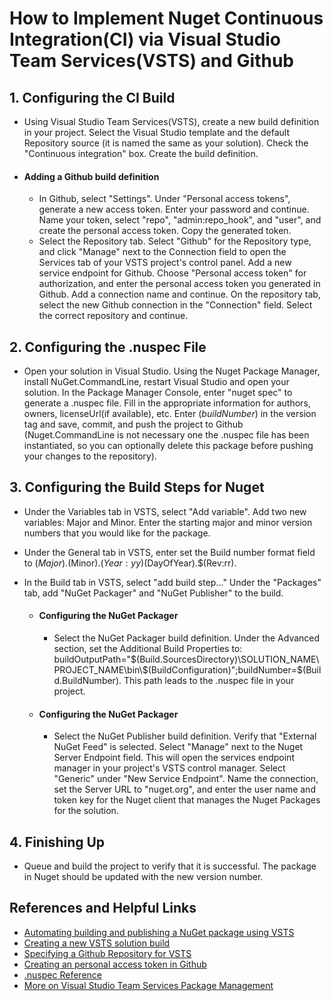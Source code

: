 # How to Implement Nuget Continuous Integration(CI) via Visual Studio Team Services(VSTS) and Github

## 1. Configuring the CI Build
  * Using Visual Studio Team Services(VSTS), create a new build definition in your project. Select the Visual Studio template and the default Repository source (it is named the same as your solution). Check the "Continuous integration" box. Create the build definition.

  * #### Adding a Github build definition
    * In Github, select "Settings". Under "Personal access tokens", generate a new access token. Enter your password and continue. Name your token, select "repo", "admin:repo_hook", and "user", and create the personal access token. Copy the generated token.
    * Select the Repository tab. Select "Github" for the Repository type, and click "Manage" next to the Connection field to open the Services tab of your VSTS project's control panel. Add a new service endpoint for Github. Choose "Personal access token" for authorization, and enter the personal access token you generated in Github. Add a connection name and continue. On the repository tab, select the new Github connection in the "Connection" field. Select the correct repository and continue.

## 2. Configuring the .nuspec File
  * Open your solution in Visual Studio. Using the Nuget Package Manager, install NuGet.CommandLine, restart Visual Studio and open your solution. In the Package Manager Console, enter "nuget spec" to generate a .nuspec file. Fill in the appropriate information for authors, owners, licenseUrl(if available), etc. Enter $(buildNumber)$ in the version tag and save, commit, and push the project to Github (Nuget.CommandLine is not necessary one the .nuspec file has been instantiated, so you can optionally delete this package before pushing your changes to the repository).

## 3. Configuring the Build Steps for Nuget
  * Under the Variables tab in VSTS, select "Add variable". Add two new variables: Major and Minor. Enter the starting major and minor version numbers that you would like for the package.
  * Under the General tab in VSTS, enter set the Build number format field to $(Major).$(Minor).$(Year:yy)$(DayOfYear).$(Rev:rr).
  * In the Build tab in VSTS, select "add build step..." Under the "Packages" tab, add "NuGet Packager" and "NuGet Publisher" to the build.

    * #### Configuring the NuGet Packager
      * Select the NuGet Packager build definition. Under the Advanced section, set the Additional Build Properties to: buildOutputPath="$(Build.SourcesDirectory)\SOLUTION_NAME\PROJECT_NAME\bin\$(BuildConfiguration)";buildNumber=$(Build.BuildNumber). This path leads to the .nuspec file in your project.

    * #### Configuring the NuGet Packager
      * Select the NuGet Publisher build definition. Verify that "External NuGet Feed" is selected. Select "Manage" next to the Nuget Server Endpoint field. This will open the services endpoint manager in your project's VSTS control manager. Select "Generic" under "New Service Endpoint". Name the connection, set the Server URL to "nuget.org", and enter the user name and token key for the Nuget client that manages the Nuget Packages for the solution.

## 4. Finishing Up
  * Queue and build the project to verify that it is successful. The package in Nuget should be updated with the new version number.

## References and Helpful Links
*  [Automating building and publishing a NuGet package using VSTS](https://technologies.live/2016/04/01/automatically-create-and-publish-a-nuget-package/)
*  [Creating a new VSTS solution build](https://msdn.microsoft.com/en-us/library/vs/alm/build/vs/define-build)
*  [Specifying a Github Repository for VSTS](https://msdn.microsoft.com/library/vs/alm/build/define/repository#GitHub)
*  [Creating an personal access token in Github](https://help.github.com/articles/creating-an-access-token-for-command-line-use/)
*  [.nuspec Reference](http://docs.nuget.org/Create/Nuspec-Reference)
*  [More on Visual Studio Team Services Package Management](https://www.visualstudio.com/docs/package/overview)
